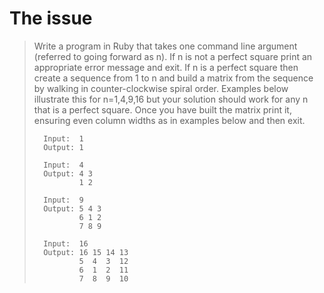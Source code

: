 # The issue

> Write a program in Ruby that takes one command line argument (referred to going forward as n).
> If n is not a perfect square print an appropriate error message and exit. If n is a perfect
> square then create a sequence from 1 to  n and build a matrix from the sequence by walking
> in counter-clockwise spiral order. Examples below illustrate this for n=1,4,9,16 but your
> solution should work for any n that is a perfect square. Once you have built the matrix print
> it, ensuring even column widths as in examples below and then exit.
>
>       Input:  1
>       Output: 1
>
>       Input:  4
>       Output: 4 3
>               1 2
>
>       Input:  9
>       Output: 5 4 3
>               6 1 2
>               7 8 9
>
>       Input:  16
>       Output: 16 15 14 13
>               5  4  3  12
>               6  1  2  11
>               7  8  9  10
